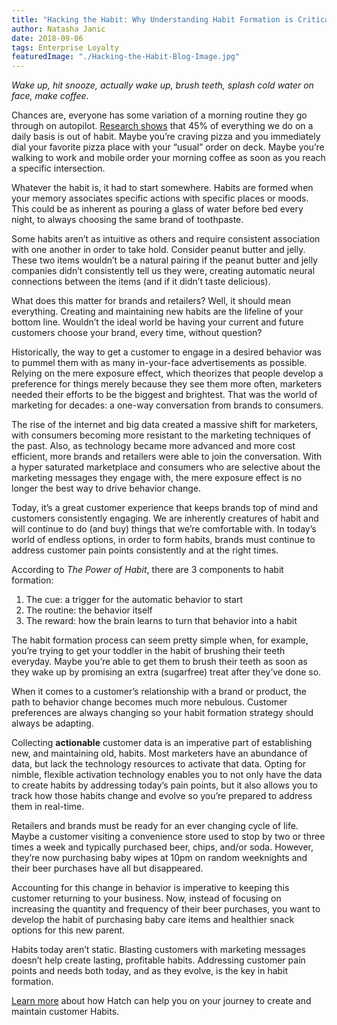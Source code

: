```yaml
---
title: "Hacking the Habit: Why Understanding Habit Formation is Critical for Retailers"
author: Natasha Janic
date: 2018-09-06
tags: Enterprise Loyalty
featuredImage: "./Hacking-the-Habit-Blog-Image.jpg"
---
```


*Wake up, hit snooze, actually wake up, brush teeth, splash cold water on face, make coffee.*

Chances are, everyone has some variation of a morning routine they go through on autopilot. [Research shows](https://www.nytimes.com/2008/07/13/business/13habit.html?pagewanted=all) that 45% of everything we do on a daily basis is out of habit. Maybe you’re craving pizza and you immediately dial your favorite pizza place with your “usual” order on deck. Maybe you’re walking to work and mobile order your morning coffee as soon as you reach a specific intersection.

Whatever the habit is, it had to start somewhere. Habits are formed when your memory associates specific actions with specific places or moods. This could be as inherent as pouring a glass of water before bed every night, to always choosing the same brand of toothpaste.

Some habits aren’t as intuitive as others and require consistent association with one another in order to take hold. Consider peanut butter and jelly. These two items wouldn’t be a natural pairing if the peanut butter and jelly companies didn’t consistently tell us they were, creating automatic neural connections between the items (and if it didn’t taste delicious).

What does this matter for brands and retailers? Well, it should mean everything. Creating and maintaining new habits are the lifeline of your bottom line. Wouldn’t the ideal world be having your current and future customers choose your brand, every time, without question?

Historically, the way to get a customer to engage in a desired behavior was to pummel them with as many in-your-face advertisements as possible. Relying on the mere exposure effect, which theorizes that people develop a preference for things merely because they see them more often, marketers needed their efforts to be the biggest and brightest. That was the world of marketing for decades: a one-way conversation from brands to consumers.

The rise of the internet and big data created a massive shift for marketers, with consumers becoming more resistant to the marketing techniques of the past. Also, as technology became more advanced and more cost efficient, more brands and retailers were able to join the conversation. With a hyper saturated marketplace and consumers who are selective about the marketing messages they engage with, the mere exposure effect is no longer the best way to drive behavior change.

Today, it’s a great customer experience that keeps brands top of mind and customers consistently engaging. We are inherently creatures of habit and will continue to do (and buy) things that we’re comfortable with. In today’s world of endless options, in order to form habits, brands must continue to address customer pain points consistently and at the right times.

According to *The Power of Habit*, there are 3 components to habit formation:
1. The cue: a trigger for the automatic behavior to start
2. The routine: the behavior itself
3. The reward: how the brain learns to turn that behavior into a habit

The habit formation process can seem pretty simple when, for example, you’re trying to get your toddler in the habit of brushing their teeth everyday. Maybe you’re able to get them to brush their teeth as soon as they wake up by promising an extra (sugarfree) treat after they’ve done so.

When it comes to a customer’s relationship with a brand or product, the path to behavior change becomes much more nebulous. Customer preferences are always changing so your habit formation strategy should always be adapting.

Collecting **actionable** customer data is an imperative part of establishing new, and maintaining old, habits. Most marketers have an abundance of data, but lack the technology resources to activate that data. Opting for nimble, flexible activation technology enables you to not only have the data to create habits by addressing today’s pain points, but it also allows you to track how those habits change and evolve so you’re prepared to address them in real-time.

Retailers and brands must be ready for an ever changing cycle of life. Maybe a customer visiting a convenience store used to stop by two or three times a week and typically purchased beer, chips, and/or soda. However, they’re now purchasing baby wipes at 10pm on random weeknights and their beer purchases have all but disappeared.

Accounting for this change in behavior is imperative to keeping this customer returning to your business. Now, instead of focusing on increasing the quantity and frequency of their beer purchases, you want to develop the habit of purchasing baby care items and healthier snack options for this new parent.

Habits today aren’t static. Blasting customers with marketing messages doesn’t help create lasting, profitable habits. Addressing customer pain points and needs both today, and as they evolve, is the key in habit formation.

[Learn more](https://www.hatchloyalty.com/platform/) about how Hatch can help you on your journey to create and maintain customer Habits.
